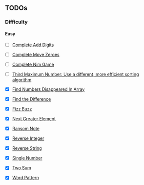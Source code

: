 ## TODOs

### Difficulty

#### Easy

- [ ] [Complete Add Digits][add_digits]

- [ ] [Complete Move Zeroes][move_zeroes]

- [ ] [Complete Nim Game][nim_game]

- [ ] [Third Maximum Number: Use a different, more efficient sorting algorithm][third_max_num]

- [x] [Find Numbers Disappeared In Array][find_nums_disappeared_in_array]

- [x] [Find the Difference][find_the_difference]

- [x] [Fizz Buzz][fizz_buzz]

- [x] [Next Greater Element][next_great_el]

- [x] [Ransom Note][ransom_note]

- [x] [Reverse Integer][reverse_integer]

- [x] [Reverse String][reverse_string]

- [x] [Single Number][single_number]

- [x] [Two Sum][two_sum]

- [x] [Word Pattern][word_pattern]


[add_digits]: https://github.com/tbuchannan/leetCode_hackerRank/blob/master/Easy/add_digits.js

[move_zeroes]: https://github.com/tbuchannan/leetCode_hackerRank/blob/master/Easy/move_zeroes.js

[nim_game]: https://github.com/tbuchannan/leetCode_hackerRank/blob/master/Easy/nim_game.js

[third_max_num]: https://github.com/tbuchannan/leetCode_hackerRank/blob/master/Easy/third_maximum_number.js

[find_nums_disappeared_in_array]: https://github.com/tbuchannan/leetCode_hackerRank/blob/master/Easy/find_nums_disappeared_in_array.js

[find_the_difference]: https://github.com/tbuchannan/leetCode_hackerRank/blob/master/Easy/find_the_difference.js

[fizz_buzz]: https://github.com/tbuchannan/leetCode_hackerRank/blob/master/Easy/fizz_buzz.js

[next_great_el]: https://github.com/tbuchannan/leetCode_hackerRank/blob/master/Easy/next_greater_el.js

[ransom_note]: https://github.com/tbuchannan/leetCode_hackerRank/blob/master/Easy/ransom_note.js

[reverse_integer]: https://github.com/tbuchannan/leetCode_hackerRank/blob/master/Easy/reverse_integer.js

[reverse_string]: https://github.com/tbuchannan/leetCode_hackerRank/blob/master/Easy/reverse_string.js

[single_number]: https://github.com/tbuchannan/leetCode_hackerRank/blob/master/Easy/single_number.js

[two_sum]: https://github.com/tbuchannan/leetCode_hackerRank/blob/master/Easy/two_sum.js

[word_pattern]: https://github.com/tbuchannan/leetCode_hackerRank/blob/master/Easy/word_pattern.js
